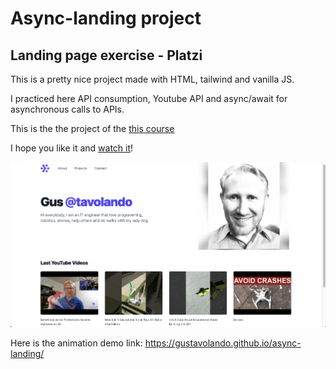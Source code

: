 # Async-landing project
## Landing page exercise - Platzi

This is a pretty nice project made with HTML, tailwind and vanilla JS.

I practiced here API consumption, Youtube API and async/await for asynchronous calls to APIs.


This is the the project of the [this course](https://platzi.com/cursos/asincronismo-js/)

I hope you like it and [watch it](https://gustavolando.github.io/async-landing/)!

![How to make CSS Zig-Zag Border.png](https://github.com/Gustavolando/async-landing/blob/master/Gustavos%20Youtube%20channel%20videos.png?raw=true)

Here is the animation demo link:  https://gustavolando.github.io/async-landing/

